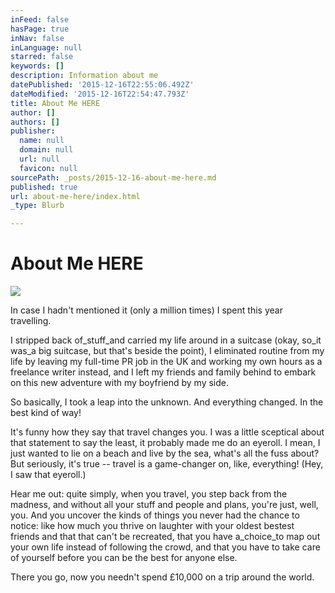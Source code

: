 ```yaml
---
inFeed: false
hasPage: true
inNav: false
inLanguage: null
starred: false
keywords: []
description: Information about me
datePublished: '2015-12-16T22:55:06.492Z'
dateModified: '2015-12-16T22:54:47.793Z'
title: About Me HERE
author: []
authors: []
publisher:
  name: null
  domain: null
  url: null
  favicon: null
sourcePath: _posts/2015-12-16-about-me-here.md
published: true
url: about-me-here/index.html
_type: Blurb

---
```

# About Me HERE
![](https://the-grid-user-content.s3-us-west-2.amazonaws.com/813c772c-899f-43aa-9aba-34bb20baa0a2.jpg)

In case I hadn't mentioned it (only a million times) I spent this year travelling.

I stripped back of_stuff_and carried my life around in a suitcase (okay, so_it was_a big suitcase, but that's beside the point), I eliminated routine from my life by leaving my full-time PR job in the UK and working my own hours as a freelance writer instead, and I left my friends and family behind to embark on this new adventure with my boyfriend by my side.

So basically, I took a leap into the unknown. And everything changed. In the best kind of way!

It's funny how they say that travel changes you. I was a little sceptical about that statement to say the least, it probably made me do an eyeroll. I mean, I just wanted to lie on a beach and live by the sea, what's all the fuss about? But seriously, it's true -- travel is a game-changer on, like, everything!  (Hey, I saw that eyeroll.)

Hear me out: quite simply, when you travel, you step back from the madness, and without all your stuff and people and plans, you're just, well, you. And you uncover the kinds of things you never had the chance to notice: like how much you thrive on laughter with your oldest bestest friends and that that can't be recreated, that you have a_choice_to map out your own life instead of following the crowd, and that you have to take care of yourself before you can be the best for anyone else.

There you go, now you needn't spend £10,000 on a trip around the world.